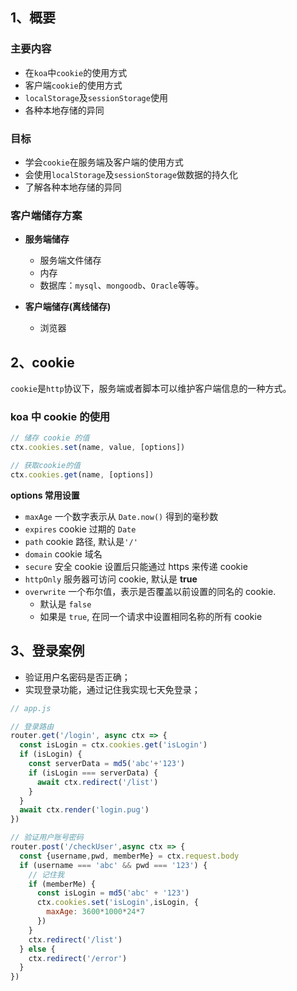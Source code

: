 ## 1、概要
### 主要内容
- 在`koa`中`cookie`的使用方式
- 客户端`cookie`的使用方式
- `localStorage`及`sessionStorage`使用
- 各种本地存储的异同

### 目标

- 学会`cookie`在服务端及客户端的使用方式
- 会使用`localStorage`及`sessionStorage`做数据的持久化
- 了解各种本地存储的异同

### 客户端储存方案

- **服务端储存**
  - 服务端文件储存
  - 内存
  - 数据库：`mysql`、`mongoodb`、`Oracle`等等。

- **客户端储存(离线储存)**
  - 浏览器

## 2、cookie
`cookie`是`http`协议下，服务端或者脚本可以维护客户端信息的一种方式。
### koa 中 cookie 的使用

```js
// 储存 cookie 的值
ctx.cookies.set(name, value, [options])

// 获取cookie的值
ctx.cookies.get(name, [options])
```
**options 常用设置**
- `maxAge` 一个数字表示从 `Date.now()` 得到的毫秒数
- `expires` cookie 过期的 `Date`
- `path` cookie 路径, 默认是`'/'`
- `domain` cookie 域名
- `secure` 安全 cookie  设置后只能通过 https 来传递 cookie
- `httpOnly` 服务器可访问 cookie, 默认是 **true**
- `overwrite` 一个布尔值，表示是否覆盖以前设置的同名的 cookie. 
  - 默认是 `false`
  - 如果是 `true`, 在同一个请求中设置相同名称的所有 cookie
  
## 3、登录案例
- 验证用户名密码是否正确；
- 实现登录功能，通过记住我实现七天免登录；
```js
// app.js

// 登录路由
router.get('/login', async ctx => {
  const isLogin = ctx.cookies.get('isLogin')
  if (isLogin) {
    const serverData = md5('abc'+'123')
    if (isLogin === serverData) {
      await ctx.redirect('/list')
    }
  }
  await ctx.render('login.pug')
})

// 验证用户账号密码
router.post('/checkUser',async ctx => {
  const {username,pwd, memberMe} = ctx.request.body
  if (username === 'abc' && pwd === '123') {
    // 记住我
    if (memberMe) {
      const isLogin = md5('abc' + '123')
      ctx.cookies.set('isLogin',isLogin, {
        maxAge: 3600*1000*24*7
      })
    }
    ctx.redirect('/list')
  } else {
    ctx.redirect('/error')
  }
})
```